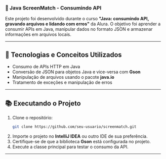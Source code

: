### **📌 Java ScreenMatch - Consumindo API**  

Este projeto foi desenvolvido durante o curso **"Java: consumindo API, gravando arquivos e lidando com erros"** da Alura. O objetivo foi aprender a consumir APIs em Java, manipular dados no formato JSON e armazenar informações em arquivos locais.  

---

## 🚀 **Tecnologias e Conceitos Utilizados**  
- Consumo de APIs HTTP em Java  
- Conversão de JSON para objetos Java e vice-versa com **Gson**  
- Manipulação de arquivos usando o pacote **java.io**  
- Tratamento de exceções e manipulação de erros  

---

## 📚 **Executando o Projeto**  
1. Clone o repositório:  
   ```sh
   git clone https://github.com/seu-usuario/screenmatch.git
   ```
2. Importe o projeto no **IntelliJ IDEA** ou outro IDE de sua preferência.  
3. Certifique-se de que a biblioteca **Gson** está configurada no projeto.  
4. Execute a classe principal para testar o consumo da API.  

---

